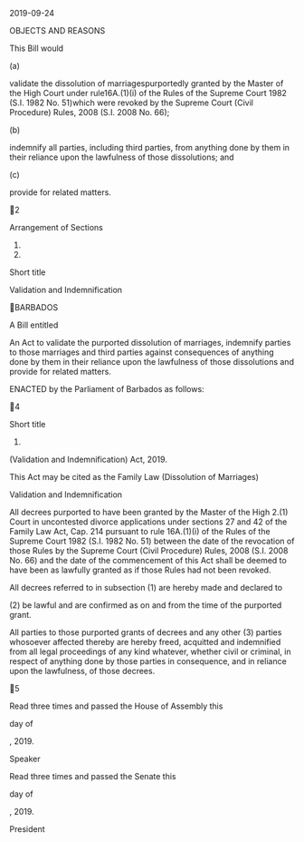 2019-09-24

OBJECTS AND REASONS

This Bill would

(a)

validate the dissolution of marriagespurportedly granted by the Master
of the High Court under rule16A.(1)(i) of the Rules of the Supreme
Court  1982  (S.I.  1982  No.  51)which  were  revoked  by  the  Supreme
Court (Civil Procedure) Rules, 2008 (S.I. 2008 No. 66);

(b)

indemnify all parties, including third parties, from anything done by
them in their reliance upon the lawfulness of those dissolutions; and

(c)

provide for related matters.

2

Arrangement of Sections

1.

2.

Short title

Validation and Indemnification

BARBADOS

A Bill entitled

An Act to validate the purported dissolution of marriages, indemnify parties
to those marriages and third parties against consequences of anything done by
them in their reliance upon the lawfulness of those dissolutions and provide
for related matters.

ENACTED by the Parliament of Barbados as follows:

4

Short title

1.
(Validation and Indemnification) Act, 2019.

This Act may be cited as the Family Law (Dissolution of Marriages)

Validation and Indemnification

All decrees purported to have been granted by the Master of the High
2.(1)
Court in uncontested divorce applications under sections 27 and 42 of the Family
Law Act, Cap. 214 pursuant to rule 16A.(1)(i) of the Rules of the Supreme Court
1982 (S.I. 1982 No. 51) between the date of the revocation of those Rules by the
Supreme Court (Civil Procedure) Rules, 2008 (S.I. 2008 No. 66) and the date of
the commencement of this Act shall be deemed to have been as lawfully granted
as if those Rules had not been revoked.

All decrees referred to in subsection (1) are hereby made and declared to

(2)
be lawful and are confirmed as on and from the time of the purported grant.

All  parties  to  those  purported  grants  of  decrees  and  any  other
(3)
parties whosoever affected thereby are hereby freed, acquitted and indemnified
from all legal proceedings of any kind whatever, whether civil or criminal, in
respect of anything done by those parties in consequence, and in reliance upon
the lawfulness, of those decrees.

5

Read three times and passed the House of Assembly this

day of

, 2019.

Speaker

Read three times and passed the Senate this

day of

, 2019.

President

